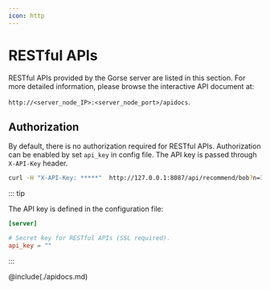 ```yaml
---
icon: http
---
```

# RESTful APIs

RESTful APIs provided by the Gorse server are listed in this section. For more detailed information, please browse the interactive API document at:

`http://<server_node_IP>:<server_node_port>/apidocs`.

## Authorization

By default, there is no authorization required for RESTful APIs. Authorization can be enabled by set `api_key` in config file. The API key is passed through `X-API-Key` header.

```bash
curl -H "X-API-Key: *****"  http://127.0.0.1:8087/api/recommend/bob?n=10
```

::: tip

The API key is defined in the configuration file:

```toml
[server]

# Secret key for RESTful APIs (SSL required).
api_key = ""
```

:::

@include(./apidocs.md)
